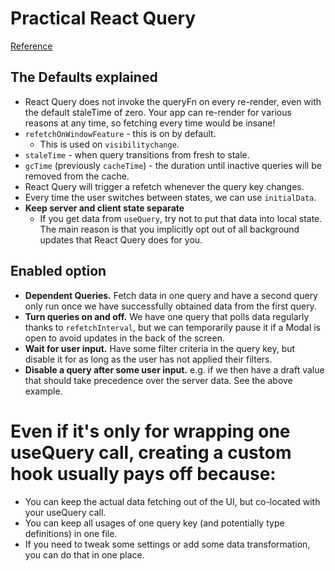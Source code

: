 # Practical React Query
[Reference](https://tkdodo.eu/blog/practical-react-query)

## The Defaults explained

- React Query does not invoke the queryFn on every re-render, even with the default staleTime of zero. Your app can re-render for various reasons at any time, so fetching every time would be insane!
- `refetchOnWindowFeature` - this is on by default.
  - This is used on `visibilitychange`.
- `staleTime` - when query transitions from fresh to stale.
- `gcTime` (previously `cacheTime`) - the duration until inactive queries will be removed from the cache.
- React Query will trigger a refetch whenever the query key changes.
- Every time the user switches between states, we can use `initialData`.
- **Keep server and client state separate**
  - If you get data from `useQuery`, try not to put that data into local state. The main reason is that you implicitly opt out of all background updates that React Query does for you.

## Enabled option

- **Dependent Queries.** Fetch data in one query and have a second query only run once we have successfully obtained data from the first query.
- **Turn queries on and off.** We have one query that polls data regularly thanks to `refetchInterval`, but we can temporarily pause it if a Modal is open to avoid updates in the back of the screen.
- **Wait for user input.** Have some filter criteria in the query key, but disable it for as long as the user has not applied their filters.
- **Disable a query after some user input.** e.g. if we then have a draft value that should take precedence over the server data. See the above example.

# Even if it's only for wrapping one useQuery call, creating a custom hook usually pays off because:

- You can keep the actual data fetching out of the UI, but co-located with your useQuery call.
- You can keep all usages of one query key (and potentially type definitions) in one file.
- If you need to tweak some settings or add some data transformation, you can do that in one place.
